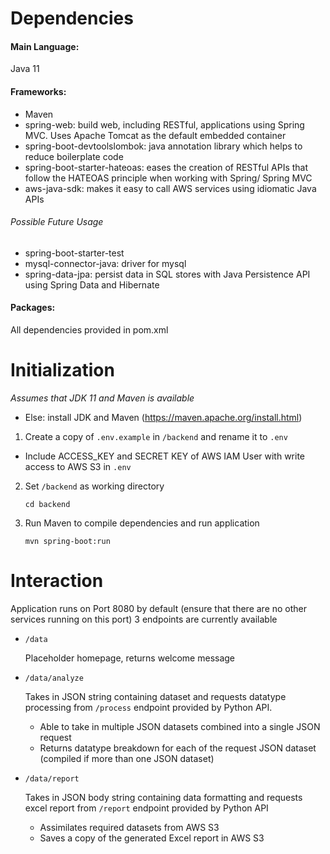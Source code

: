 # Dependencies
#### Main Language: 
Java 11
#### Frameworks: 
- Maven
- spring-web: build web, including RESTful, applications using Spring MVC. Uses Apache Tomcat as the default embedded container
- spring-boot-devtoolslombok: java annotation library which helps to reduce boilerplate code
- spring-boot-starter-hateoas: eases the creation of RESTful APIs that follow the HATEOAS principle when working with Spring/ Spring MVC
- aws-java-sdk: makes it easy to call AWS services using idiomatic Java APIs

###### Possible Future Usage
- spring-boot-starter-test
- mysql-connector-java: driver for mysql
- spring-data-jpa: persist data in SQL stores with Java Persistence API using Spring Data and Hibernate

#### Packages:
All dependencies provided in pom.xml

# Initialization
*Assumes that JDK 11 and Maven is available*
- Else: install JDK and Maven (https://maven.apache.org/install.html)

1. Create a copy of `.env.example` in `/backend` and rename it to `.env`
- Include ACCESS_KEY and SECRET KEY of AWS IAM User with write access to AWS S3 in `.env` 
2. Set `/backend` as working directory
    ```
    cd backend
    ```
3. Run Maven to compile dependencies and run application
    ```
    mvn spring-boot:run
    ```

# Interaction
Application runs on Port 8080 by default (ensure that there are no other services running on this port)
3 endpoints are currently available

* `/data`
    
    Placeholder homepage, returns welcome message
    
* `/data/analyze`
    
    Takes in JSON string containing dataset and requests datatype processing from `/process` endpoint provided by Python API.
    - Able to take in multiple JSON datasets combined into a single JSON request
    - Returns datatype breakdown for each of the request JSON dataset (compiled if more than one JSON dataset)
    
* `/data/report`

    Takes in JSON body string containing data formatting and requests excel report from `/report` endpoint provided by Python API
    - Assimilates required datasets from AWS S3
    - Saves a copy of the generated Excel report in AWS S3
